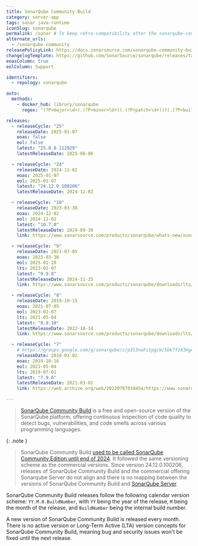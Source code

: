 ```yaml
---
title: SonarQube Community Build
category: server-app
tags: sonar java-runtime
iconSlug: sonarqube
permalink: /sonar # To keep retro-compatibility after the sonarqube-community / sonarqube-server split.
alternate_urls:
  - /sonarqube-community
releasePolicyLink: https://docs.sonarsource.com/sonarqube-community-build/server-upgrade-and-maintenance/upgrade/release-cycle-model/
changelogTemplate: https://github.com/SonarSource/sonarqube/releases/tag/__LATEST__
eoasColumn: true
eolColumn: Support

identifiers:
  - repology: sonarqube

auto:
  methods:
    - docker_hub: library/sonarqube
      regex: ^(?P<major>\d+).(?P<minor>\d+)(.(?P<patch>\d+))?(.(?P<build>\d+))?-(?P<edition>community)$

releases:
  - releaseCycle: "25"
    releaseDate: 2025-01-07
    eoas: false
    eol: false
    latest: "25.8.0.112029"
    latestReleaseDate: 2025-08-06

  - releaseCycle: "24"
    releaseDate: 2024-12-02
    eoas: 2025-01-07
    eol: 2025-01-07
    latest: "24.12.0.100206"
    latestReleaseDate: 2024-12-02

  - releaseCycle: "10"
    releaseDate: 2023-03-30
    eoas: 2024-12-02
    eol: 2024-12-02
    latest: "10.7.0"
    latestReleaseDate: 2024-09-30
    link: https://www.sonarsource.com/products/sonarqube/whats-new/sonarqube-10-0/

  - releaseCycle: "9"
    releaseDate: 2021-07-05
    eoas: 2023-03-30
    eol: 2025-01-20
    lts: 2023-02-07
    latest: "9.9.8"
    latestReleaseDate: 2024-11-25
    link: https://www.sonarsource.com/products/sonarqube/downloads/lts/9-9-lts/

  - releaseCycle: "8"
    releaseDate: 2019-10-15
    eoas: 2021-07-05
    eol: 2023-02-07
    lts: 2021-05-04
    latest: "8.9.10"
    latestReleaseDate: 2022-10-14
    link: https://www.sonarsource.com/products/sonarqube/downloads/lts/8-9-lts/

  - releaseCycle: "7"
    # https://groups.google.com/g/sonarqube/c/p3l3naFctpg/m/Sbk7fzX3AgAJ
    releaseDate: 2018-02-02
    eoas: 2019-10-16
    eol: 2021-05-04
    lts: 2019-07-01
    latest: "7.9.6"
    latestReleaseDate: 2021-03-01
    link: https://web.archive.org/web/20220707010454/https://www.sonarqube.org/sonarqube-7-9-lts/

---
```


> [SonarQube Community Build](https://www.sonarsource.com/open-source-editions/sonarqube-community-edition/) is a free and open-source version of the SonarQube platform,
> offering continuous inspection of code quality to detect bugs, vulnerabilities, and code smells across various programming languages.

{: .note }

> SonarQube Community Build [used to be called SonarQube Community Edition until end of 2024](https://community.sonarsource.com/t/updates-to-sonar-s-community-functionality/130732).
> It followed the same versioning scheme as the commercial versions.
> Since version 24.12.0.100206, releases of SonarQube Community Build and the commercial offering Sonarqube Server do not align
> and there is no mapping between the versions of SonarQube Community Build and [SonarQube Server](/sonarqube-server).

SonarQube Community Build releases follow the following calendar version scheme: `YY.M.0.BuildNumber`,
with `YY` being the year of the release, `M` being the month of the release, and `BuildNumber` being the internal build number.

A new version of SonarQube Community Build is released every month.
There is no active version or Long-Term Active (LTA) version concepts for SonarQube Community Build,
meaning bug and security issues won't be fixed until the next release.
